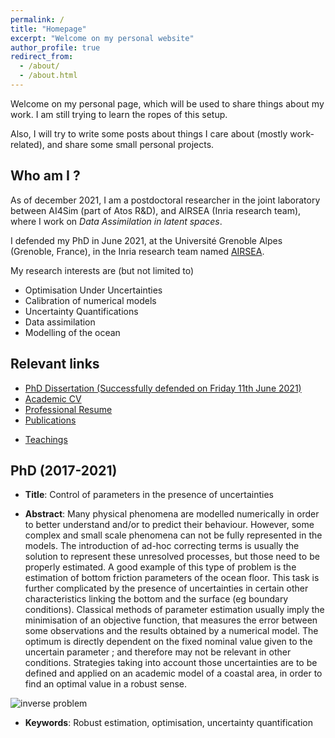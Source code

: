 ```yaml
---
permalink: /
title: "Homepage"
excerpt: "Welcome on my personal website"
author_profile: true
redirect_from: 
  - /about/
  - /about.html
---
```


Welcome on my personal page, which will be used to share things about
my work. I am still trying to learn the ropes of this setup.

Also, I will try to write some posts about things I care about (mostly
work-related), and share some small personal projects.

Who am I ?
---
As of december 2021, I am a postdoctoral researcher in the joint laboratory between AI4Sim
(part of Atos R&D), and AIRSEA (Inria research team), where I work on
*Data Assimilation in latent spaces*.

I defended my PhD in June 2021, at the Université Grenoble
Alpes (Grenoble, France), in the Inria research team named
[AIRSEA](https://team.inria.fr/airsea/en/).


My research interests are (but not limited to)
* Optimisation Under Uncertainties
* Calibration of numerical models
* Uncertainty Quantifications
* Data assimilation
* Modelling of the ocean


Relevant links
---
* [PhD Dissertation (Successfully defended on Friday 11th June 2021)](https://vtrappler.github.io/files/trappler_dissertation.pdf)
* [Academic CV](https://vtrappler.github.io/files/academic_cv_TRAPPLER.pdf)
* [Professional Resume](https://vtrappler.github.io/files/professional_resume_TRAPPLER.pdf)
* [Publications](/publications/)
<!-- * [GitLab repository dedicated to my PhD (in French)](https://gitlab.inria.fr/vtrapple/These) -->
* [Teachings](/teaching/)

PhD (2017-2021)
---
* **Title**: Control of parameters in the presence of uncertainties

* **Abstract**: Many physical phenomena are modelled numerically in
order to better understand and/or to predict their behaviour. However,
some complex and small scale phenomena can not be fully represented in
the models. The introduction of ad-hoc correcting terms is usually the
solution to represent these unresolved processes, but those need to be
properly estimated.  A good example of this type of problem is the
estimation of bottom friction parameters of the ocean floor. This task
is further complicated by the presence of uncertainties in certain
other characteristics linking the bottom and the surface (eg boundary
conditions).  Classical methods of parameter estimation usually imply
the minimisation of an objective function, that measures the error
between some observations and the results obtained by a numerical
model. The optimum is directly dependent on the fixed nominal value
given to the uncertain parameter ; and therefore may not be relevant
in other conditions.  Strategies taking into account those
uncertainties are to be defined and applied on an academic model of a
coastal area, in order to find an optimal value in a robust sense.

![inverse problem](https://vtrappler.github.io/images/inv_prob.png "Graphical abstract")

* **Keywords**: Robust estimation, optimisation, uncertainty quantification






